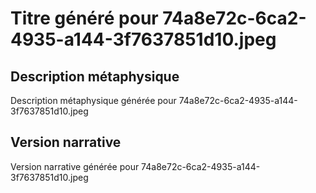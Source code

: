 # Titre généré pour 74a8e72c-6ca2-4935-a144-3f7637851d10.jpeg

## Description métaphysique
Description métaphysique générée pour 74a8e72c-6ca2-4935-a144-3f7637851d10.jpeg

## Version narrative
Version narrative générée pour 74a8e72c-6ca2-4935-a144-3f7637851d10.jpeg
